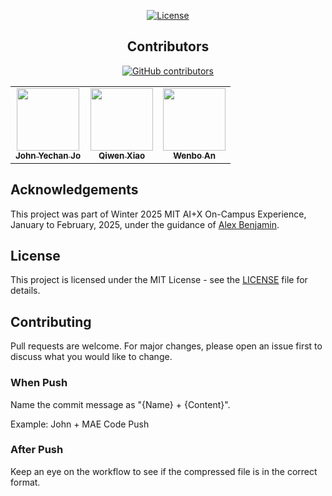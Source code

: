 <div align="center">

[![License](https://img.shields.io/badge/License-MIT-blue.svg)](https://opensource.org/licenses/MIT)
## Contributors

[![GitHub contributors](https://img.shields.io/github/contributors-anon/JohnYechanJo/Novo-Nordisk_MIT)](https://github.com/JohnYechanJo/Novo-Nordisk_MIT/graphs/contributors)

<table>
  <tr>
    <td align="center"><a href="https://github.com/JohnYechanJo"><img src="https://avatars.githubusercontent.com/u/131790222?v=4" width="100px;" alt=""/><br /><sub><b>John Yechan Jo</b></sub></a><br /></td>
    <td align="center"><a href="https://github.com/Charley-xiao"><img src="https://avatars.githubusercontent.com/u/59205189?v=4" width="100px;" alt=""/><br /><sub><b>Qiwen Xiao</b></sub></a><br /></td>
    <td align="center"><a href="https://github.com/Athjon"><img src="https://avatars.githubusercontent.com/u/136285291?v=4" width="100px;" alt=""/><br /><sub><b>Wenbo An</b></sub></a><br /></td>
    </tr>
</table>

</div>

## Acknowledgements

This project was part of Winter 2025 MIT AI+X On-Campus Experience, January to February, 2025, under the guidance of [Alex Benjamin](https://www.linkedin.com/in/abenjamin1992/).

## License

This project is licensed under the MIT License - see the [LICENSE](./MIT_License) file for details.

## Contributing

Pull requests are welcome. For major changes, please open an issue first to discuss what you would like to change.

### When Push

Name the commit message as "{Name} + {Content}".

Example: John + MAE Code Push

### After Push

Keep an eye on the workflow to see if the compressed file is in the correct format.

